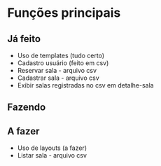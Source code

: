 # Funções principais

## Já feito
- Uso de templates (tudo certo)
- Cadastro usuário (feito em csv)
- Reservar sala - arquivo csv
- Cadastrar sala - arquivo csv
- Exibir salas registradas no csv em detalhe-sala

## Fazendo


## A fazer
- Uso de layouts (a fazer)
- Listar sala - arquivo csv



